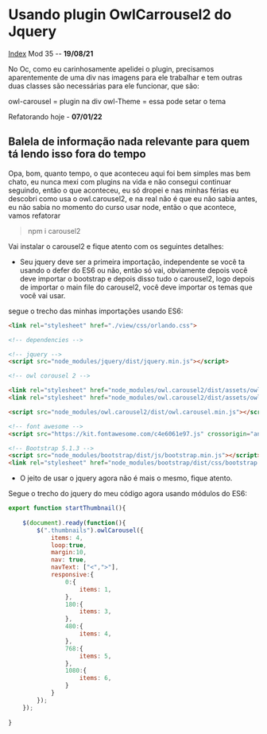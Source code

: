 # Usando plugin OwlCarrousel2 do Jquery
[Index](../Index.md)
Mod 35 -- **19/08/21**

No Oc, como eu carinhosamente apelidei o plugin, precisamos aparentemente de uma div nas imagens para ele trabalhar e tem outras duas classes são necessárias para ele funcionar, que são:

owl-carousel = plugin na div
owl-Theme = essa pode setar o tema

Refatorando hoje - **07/01/22**

## Balela de informação nada relevante para quem tá lendo isso fora do tempo

Opa, bom, quanto tempo, o que aconteceu aqui foi bem simples mas bem chato, eu nunca mexi com plugins na vida e não consegui continuar seguindo, então o que aconteceu, eu só dropei e nas minhas férias eu descobri como usa o owl.carousel2, e na real não é que eu não sabia antes, eu não sabia no momento do curso usar node, então o que acontece, vamos refatorar

> npm i carousel2

Vai instalar o carousel2 e fique atento com os seguintes detalhes:

* Seu jquery deve ser a primeira importação, independente se você ta usando o defer do ES6 ou não, então só vai, obviamente depois você deve importar o bootstrap e depois disso tudo o carousel2, logo depois de importar o main file do carousel2, você deve importar os temas que você vai usar.

segue o trecho das minhas importações usando ES6:

~~~html
<link rel="stylesheet" href="./view/css/orlando.css">

<!-- dependencies -->

<!-- jquery -->
<script src="node_modules/jquery/dist/jquery.min.js"></script>

<!-- owl corousel 2 -->

<link rel="stylesheet" href="node_modules/owl.carousel2/dist/assets/owl.carousel.min.css">
<link rel="stylesheet" href="node_modules/owl.carousel2/dist/assets/owl.theme.default.min.css">

<script src="node_modules/owl.carousel2/dist/owl.carousel.min.js"></script>

<!-- font awesome -->
<script src="https://kit.fontawesome.com/c4e6061e97.js" crossorigin="anonymous"></script>

<!-- Bootstrap 5.1.3 -->
<script src="node_modules/bootstrap/dist/js/bootstrap.min.js"></script>
<link rel="stylesheet" href="node_modules/bootstrap/dist/css/bootstrap.min.css">
~~~

* O jeito de usar o jquery agora não é mais o mesmo, fique atento.

Segue o trecho do jquery do meu código agora usando módulos do ES6:

~~~js
export function startThumbnail(){
    
    $(document).ready(function(){
        $(".thumbnails").owlCarousel({
            items: 4,
            loop:true,
            margin:10,
            nav: true,
            navText: ["<",">"],
            responsive:{
                0:{
                    items: 1,
                },
                180:{
                    items: 3,
                },
                480:{
                    items: 4,
                },
                768:{
                    items: 5,
                },
                1080:{
                    items: 6,
                }
            }
        });
    });
    
}
~~~
